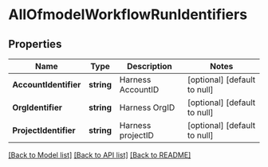 # AllOfmodelWorkflowRunIdentifiers

## Properties
Name | Type | Description | Notes
------------ | ------------- | ------------- | -------------
**AccountIdentifier** | **string** | Harness AccountID | [optional] [default to null]
**OrgIdentifier** | **string** | Harness OrgID | [optional] [default to null]
**ProjectIdentifier** | **string** | Harness projectID | [optional] [default to null]

[[Back to Model list]](../README.md#documentation-for-models) [[Back to API list]](../README.md#documentation-for-api-endpoints) [[Back to README]](../README.md)


